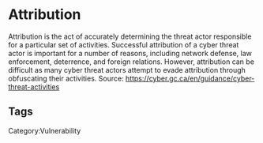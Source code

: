 # Attribution

Attribution is the act of accurately determining the threat actor responsible for a particular set of activities. Successful attribution of a cyber threat actor is important for a number of reasons, including network defense, law enforcement, deterrence, and foreign relations. However, attribution can be difficult as many cyber threat actors attempt to evade attribution through obfuscating their activities.
Source: https://cyber.gc.ca/en/guidance/cyber-threat-activities

## Tags

Category:Vulnerability
